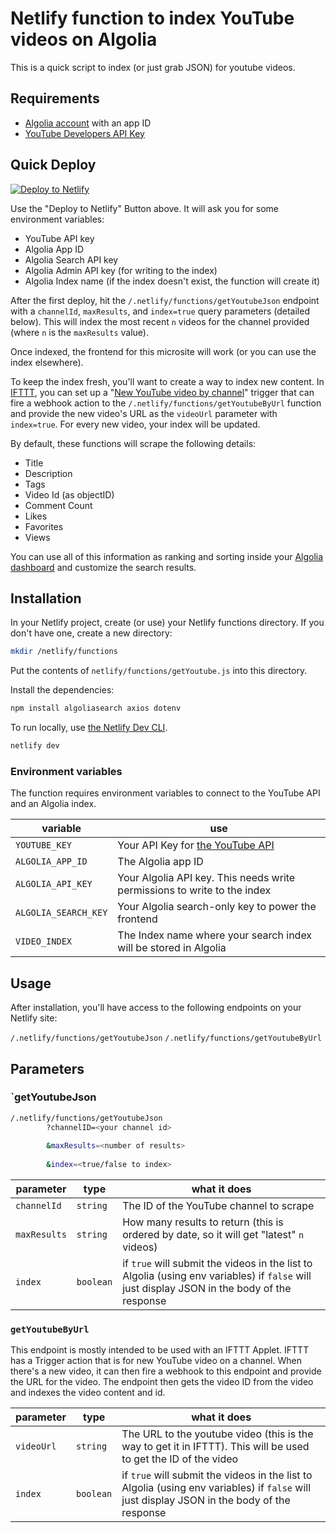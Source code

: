 # Netlify function to index YouTube videos on Algolia

This is a quick script to index (or just grab JSON) for youtube videos.

## Requirements

* [Algolia account](https://algolia.com/signup?utm_source=social&utm_medium=github&utm_campaign=devrel_youtube&utm_id=integrations) with an app ID
* [YouTube Developers API Key](https://developers.google.com/youtube/v3)

## Quick Deploy

[![Deploy to Netlify](https://www.netlify.com/img/deploy/button.svg)](https://app.netlify.com/start/deploy?repository=https://github.com/brob/netlify-youtube-ingest)


Use the "Deploy to Netlify" Button above. It will ask you for some environment variables:

* YouTube API key
* Algolia App ID
* Algolia Search API key
* Algolia Admin API key (for writing to the index)
* Algolia Index name (if the index doesn't exist, the function will create it)

After the first deploy, hit the `/.netlify/functions/getYoutubeJson` endpoint with a `channelId`, `maxResults`, and `index=true` query parameters (detailed below). This will index the most recent `n` videos for the channel provided (where `n` is the `maxResults` value).

Once indexed, the frontend for this microsite will work (or you can use the index elsewhere). 

To keep the index fresh, you'll want to create a way to index new content. In [IFTTT](https://ifttt.com), you can set up a "[New YouTube video by channel](https://ifttt.com/youtube/triggers/new_video_by_channel)" trigger that can fire a webhook action to the `/.netlify/functions/getYoutubeByUrl` function and provide the new video's URL as the `videoUrl` parameter with `index=true`. For every new video, your index will be updated.

By default, these functions will scrape the following details:

* Title
* Description
* Tags
* Video Id (as objectID)
* Comment Count
* Likes
* Favorites
* Views

You can use all of this information as ranking and sorting inside your [Algolia dashboard](https://www.algolia.com/dashboard) and customize the search results.

## Installation

In your Netlify project, create (or use) your Netlify functions directory. If you don't have one, create a new directory:

```sh
mkdir /netlify/functions
```

Put the contents of `netlify/functions/getYoutube.js` into this directory.

Install the dependencies:

```sh
npm install algoliasearch axios dotenv
```

To run locally, use [the Netlify Dev CLI](https://www.netlify.com/products/dev/).

```sh
netlify dev
```

### Environment variables

The function requires environment variables to connect to the YouTube API and an Algolia index.

|variable|use|
|--------|---|
|`YOUTUBE_KEY`| Your API Key for [the YouTube API](https://developers.google.com/youtube/v3)|
|`ALGOLIA_APP_ID`| The Algolia app ID |
|`ALGOLIA_API_KEY`| Your Algolia API key. This needs write permissions to write to the index |
|`ALGOLIA_SEARCH_KEY`| Your Algolia search-only key to power the frontend |
|`VIDEO_INDEX`| The Index name where your search index will be stored in Algolia |
 
## Usage

After installation, you'll have access to the following endpoints on your Netlify site:

`/.netlify/functions/getYoutubeJson`
`/.netlify/functions/getYoutubeByUrl`
## Parameters 

### `getYoutubeJson

```sh
/.netlify/functions/getYoutubeJson
        ?channelID=<your channel id>
        
        &maxResults=<number of results>
        
        &index=<true/false to index>
```

|parameter|type|what it does|
|---|----|---|
| `channelId` | `string` | The ID of the YouTube channel to scrape |
| `maxResults` | `string` | How many results to return (this is ordered by date, so it will get "latest" `n` videos) |
| `index` | `boolean` | if `true` will submit the videos in the list to Algolia (using env variables) if `false` will just display JSON in the body of the response

### `getYoutubeByUrl`

This endpoint is mostly intended to be used with an IFTTT Applet. IFTTT has a Trigger action that is for new YouTube video on a channel. When there's a new video, it can then fire a webhook to this endpoint and provide the URL for the video. The endpoint then gets the video ID from the video and indexes the video content and id.

|parameter|type|what it does|
|-------|----|------|
|`videoUrl` | `string` | The URL to the youtube video (this is the way to get it in IFTTT). This will be used to get the ID of the video|
| `index` | `boolean` | if `true` will submit the videos in the list to Algolia (using env variables) if `false` will just display JSON in the body of the response |
